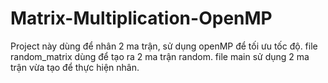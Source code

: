 # Matrix-Multiplication-OpenMP
Project này dùng để nhân 2 ma trận, sử dụng openMP để tối ưu tốc độ.
file random_matrix dùng để tạo ra 2 ma trận random. 
file main sử dụng 2 ma trận vừa tạo để thực hiện nhân.
